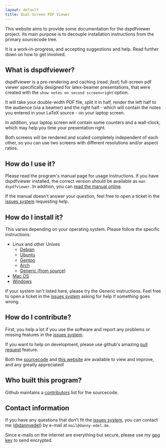 ```yaml
---
layout: default
title: Dual-Screen PDF Viewer
---
```


This website aims to provide some documentation for the dspdfviewer
project. Its main purpose is to decouple installation instructions
from the primary sourcecode tree.

It is a work-in-progress, and accepting suggestions and help.
Read further down on how to get involved.

## What is dspdfviewer?
dspdfviewer is a pre-rendering and caching (read: *fast*) full-screen pdf
viewer specifically designed for latex-beamer presentations,
that were created with the `show notes on second screen=right` option.

It will take your double-width PDF file, split it in half, render the
left half to the audience (via a beamer) and the right half - which will
contain the notes you entered in your LaTeX source - on your laptop screen.

In addition, your laptop screen will contain some counters and a wall-clock,
which may help you time your presentation right.

Both screens will be rendered and scaled completely independent of each other,
so you can use two screens with different resolutions and/or aspect ratios.

## How do I use it?

Please read the program's manual page for usage instructions. If you have
dspdfviewer installed, the correct version should be available
as `man dspdfviewer`. In addition, you can [read the manual online].

[read the manual online]: manpage.html

If the manual doesn't answer your question, feel free to open a ticket in
the [issues system] requesting help.

## How do I install it?

This varies depending on your operating system.
Please follow the specific instructions:

* Linux and other Unixes
  * [Debian](installation/debian.html)
  * [Ubuntu](installation/ubuntu.html)
  * [Gentoo](installation/gentoo.html)
  * [Arch](installation/arch.html)
  * [Generic (from source)](installation/)
* [Mac OS](installation/macos.html)
* [Windows](installation/windows.html)

If your system isn't listed here, please try the Generic instructions. Feel free
to open a ticket in the [issues system] asking for help if something goes wrong.

[issues system]: https://github.com/dannyedel/dspdfviewer/issues

## How do I contribute?

First, you help a lot if you use the software and report any problems or
missing features in the [issues system].

If you want to help on development, please use github's
amazing [pull request] feature.

Both the [sourcecode] and [this website] are available to view and improve,
and any  greatly appreciated!

[sourcecode]: https://github.com/dannyedel/dspdfviewer
[this website]: https://github.com/dannyedel/dspdfviewer/tree/gh-pages
[pull request]: https://help.github.com/articles/using-pull-requests/

## Who built this program?

Github maintains a [contributors] list for the sourcecode.

[contributors]: https://github.com/dannyedel/dspdfviewer/graphs/contributors

## Contact information

If you have any questions that don't fit the [issues system],
you can contact me ([@dannyedel]) by e-mail at `mail@danny-edel.de`.

Since e-mails on the internet are everything but secure,
please use my [gpg key] to send encrypted.

[@dannyedel]: https://github.com/dannyedel
[gpg key]: https://sks-keyservers.net/pks/lookup?op=get&search=0xF132F84C7183343C
